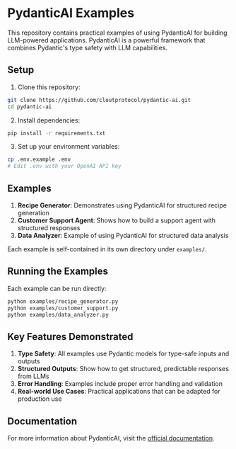 # PydanticAI Examples

This repository contains practical examples of using PydanticAI for building LLM-powered applications. PydanticAI is a powerful framework that combines Pydantic's type safety with LLM capabilities.

## Setup

1. Clone this repository:
```bash
git clone https://github.com/cloutprotocol/pydantic-ai.git
cd pydantic-ai
```

2. Install dependencies:
```bash
pip install -r requirements.txt
```

3. Set up your environment variables:
```bash
cp .env.example .env
# Edit .env with your OpenAI API key
```

## Examples

1. **Recipe Generator**: Demonstrates using PydanticAI for structured recipe generation
2. **Customer Support Agent**: Shows how to build a support agent with structured responses
3. **Data Analyzer**: Example of using PydanticAI for structured data analysis

Each example is self-contained in its own directory under `examples/`.

## Running the Examples

Each example can be run directly:

```bash
python examples/recipe_generator.py
python examples/customer_support.py
python examples/data_analyzer.py
```

## Key Features Demonstrated

1. **Type Safety**: All examples use Pydantic models for type-safe inputs and outputs
2. **Structured Outputs**: Show how to get structured, predictable responses from LLMs
3. **Error Handling**: Examples include proper error handling and validation
4. **Real-world Use Cases**: Practical applications that can be adapted for production use

## Documentation

For more information about PydanticAI, visit the [official documentation](https://ai.pydantic.dev).